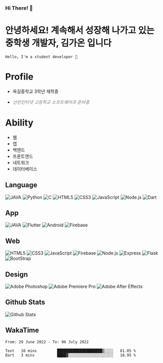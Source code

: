 ### Hi There! 👋

# 안녕하세요! 계속해서 성장해 나가고 있는 중학생 개발자, <b>김가온</b> 입니다

```
Hello, I'm a student developer 🌙
```

# Profile

-   옥길중학교 3학년 재학중
-   _<p style='color:gray'>선린인터넷 고등학교 소프트웨어과 준비중</p>_

# Ability

-   웹
-   앱
-   백엔드
-   프론트엔드
-   네트워크
-   데이터베이스

## Language

![JAVA](https://img.shields.io/badge/Java--007396?logo=java&logoColor=FFFFFF)
![Python](https://img.shields.io/badge/Python--3776AB?logo=Python&logoColor=FFFFFF)
![C](https://img.shields.io/badge/C--A8B9CC?logo=C&logoColor=FFFFFF)
![HTML5](https://img.shields.io/badge/HTML5--E34F26?logo=HTML5&logoColor=FFFFFF)
![CSS3](https://img.shields.io/badge/CSS3--0074D9?logo=CSS3&logoColor=FFFFFF)
![JavaScript](https://img.shields.io/badge/JavaScript--F7DF1E?logo=JavaScript&logoColor=FFFFFF)
![Node.js](https://img.shields.io/badge/Node.js--0074D9?logo=Node.js&logoColor=FFFFFF)
![Dart](https://img.shields.io/badge/Dart--0074D9?logo=Dart&logoColor=FFFFFF)

## App

![JAVA](https://img.shields.io/badge/Java--007396?logo=java&logoColor=FFFFFF)
![Flutter](https://img.shields.io/badge/Flutter--0074D9?logo=Flutter&logoColor=FFFFFF)
![Android](https://img.shields.io/badge/Android--3DDC84?logo=Android&logoColor=FFFFFF)
![Firebase](https://img.shields.io/badge/Firebase--FFCA28?logo=Firebase&logoColor=FFFFFF)

## Web

![HTML5](https://img.shields.io/badge/HTML5--E34F26?logo=HTML5&logoColor=FFFFFF)
![CSS3](https://img.shields.io/badge/CSS3--0074D9?logo=CSS3&logoColor=FFFFFF)
![JavaScript](https://img.shields.io/badge/JavaScript--F7DF1E?logo=JavaScript&logoColor=FFFFFF)
![Firebase](https://img.shields.io/badge/Firebase--FFCA28?logo=Firebase&logoColor=FFFFFF)
![Node.js](https://img.shields.io/badge/Node.js--0074D9?logo=Node.js&logoColor=FFFFFF)
![Express](https://img.shields.io/badge/Express--52BBE6?logo=Express&logoColor=FFFFFF)
![Flask](https://img.shields.io/badge/Flask--005571?logo=Flask&logoColor=FFFFFF)
![BootStrap](https://img.shields.io/badge/Bootstrap--7952B3?logo=Bootstrap&logoColor=FFFFFF)

## Design

![Adobe Photoshop](https://img.shields.io/badge/Adobe%20Photoshop--31A8FF?logo=Adobe-Photoshop&logoColor=FFFFFF)
![Adobe Premiere Pro](https://img.shields.io/badge/Adobe%20Premiere%20Pro--9999FF?logo=Adobe%20Premiere%20Pro&logoColor=FFFFFF)
![Adobe After Effects](https://img.shields.io/badge/Adobe%20After%20Effects--4b4be3?logo=Adobe%20After%20Effects&logoColor=FFFFFF)

## Github Stats

![Github Stats](https://github-readme-stats.vercel.app/api/top-langs/?username=NY0510&theme=tokyonight&hide_border=true&layout=compact)

## WakaTime

<!--START_SECTION:waka-->

```text
From: 29 June 2022 - To: 06 July 2022

Text   16 mins         ████████████████████▒░░░░   81.05 %
Dart   3 mins          ████▓░░░░░░░░░░░░░░░░░░░░   18.95 %
```

<!--END_SECTION:waka-->
